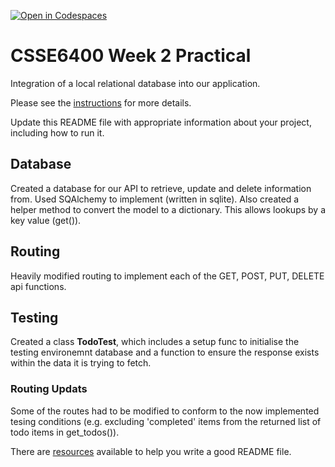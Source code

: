 [![Open in Codespaces](https://classroom.github.com/assets/launch-codespace-2972f46106e565e64193e422d61a12cf1da4916b45550586e14ef0a7c637dd04.svg)](https://classroom.github.com/open-in-codespaces?assignment_repo_id=18587633)
# CSSE6400 Week 2 Practical

Integration of a local relational database into our application.

Please see the [instructions](https://csse6400.uqcloud.net/practicals/week02.pdf) for more details.

Update this README file with appropriate information about your project,
including how to run it.

## Database

Created a database for our API to retrieve, update and delete information from. Used SQAlchemy to implement (written in sqlite).
Also created a helper method to convert the model to a dictionary. This allows lookups by a key value (get()).

## Routing

Heavily modified routing to implement each of the GET, POST, PUT, DELETE api functions.

## Testing

Created a class **TodoTest**, which includes a setup func to initialise the testing environemnt database and a function to ensure the response exists within the data it is trying to fetch.

### Routing Updats

Some of the routes had to be modified to conform to the now implemented tesing conditions (e.g. excluding 'completed' items from the returned list of todo items in get_todos()).

There are [resources](https://www.makeareadme.com) available to help you write a good README file.


